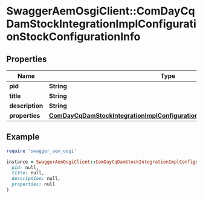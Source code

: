 # SwaggerAemOsgiClient::ComDayCqDamStockIntegrationImplConfigurationStockConfigurationInfo

## Properties

| Name | Type | Description | Notes |
| ---- | ---- | ----------- | ----- |
| **pid** | **String** |  | [optional] |
| **title** | **String** |  | [optional] |
| **description** | **String** |  | [optional] |
| **properties** | [**ComDayCqDamStockIntegrationImplConfigurationStockConfigurationProperties**](ComDayCqDamStockIntegrationImplConfigurationStockConfigurationProperties.md) |  | [optional] |

## Example

```ruby
require 'swagger_aem_osgi'

instance = SwaggerAemOsgiClient::ComDayCqDamStockIntegrationImplConfigurationStockConfigurationInfo.new(
  pid: null,
  title: null,
  description: null,
  properties: null
)
```

